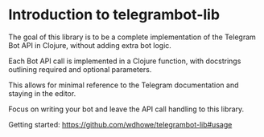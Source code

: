 # Introduction to telegrambot-lib

The goal of this library is to be a complete implementation of the Telegram Bot
API in Clojure, without adding extra bot logic.

Each Bot API call is implemented in a Clojure function, with docstrings
outlining required and optional parameters.

This allows for minimal reference to the Telegram documentation and staying in the editor.

Focus on writing your bot and leave the API call handling to this library.

Getting started: <https://github.com/wdhowe/telegrambot-lib#usage>
